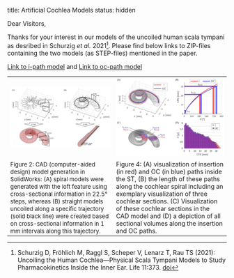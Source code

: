 title: Artificial Cochlea Models
status: hidden

Dear Visitors,

Thanks for your interest in our models of the uncoiled human scala tympani as desribed in Schurzig _et al._ 2021[^1]. Please find below links to ZIP-files containing the two models (as STEP-files) mentioned in the paper. 

[Link to i-path model](01_workgroups/cas/methods/cochlearmodelling/uncoiled_st_ipath.zip) and [Link to oc-path model](01_workgroups/cas/methods/cochlearmodelling/uncoiled_st_ocpath.zip)

|    |    |
| -- | -- |
| ![](01_workgroups/cas/methods/cochlearmodelling/Schurzig2021bFig2.jpg)  | ![](01_workgroups/cas/methods/cochlearmodelling/Schurzig2021bFig4.jpg)  |
| <font size = "2"> Figure 2: CAD (computer-aided design) model generation in SolidWorks: (A) spiral models were generated with the loft feature using cross-sectional information in 22.5° steps, whereas (B) straight models uncoiled along a specific trajectory (solid black line) were created based on cross-sectional information in 1 mm intervals along this trajectory. </font> | Figure 4: (A) visualization of insertion (in red) and OC (in blue) paths inside the ST, (B) the length of these paths along the cochlear spiral including an exemplary visualization of three cochlear sections. (C) Visualization of these cochlear sections in the CAD model and (D) a depiction of all sectional volumes along the insertion and OC paths. |



[^1]: Schurzig D, Fröhlich M, Raggl S, Scheper V, Lenarz T, Rau TS (2021): Uncoiling the Human Cochlea—Physical Scala Tympani
Models to Study Pharmacokinetics Inside the Inner Ear. Life 11:373. [doi](https://doi.org/10.3390/life11050373)
